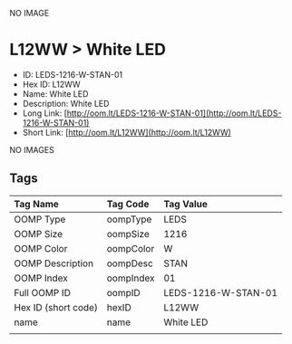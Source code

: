 


  
NO IMAGE  
# L12WW > White LED

- ID: LEDS-1216-W-STAN-01
- Hex ID: L12WW
- Name: White LED
- Description: White LED
- Long Link: [http://oom.lt/LEDS-1216-W-STAN-01](http://oom.lt/LEDS-1216-W-STAN-01)
- Short Link: [http://oom.lt/L12WW](http://oom.lt/L12WW)
  
NO IMAGES  
## Tags
  

|Tag Name|Tag Code|Tag Value|
| :--- | :--- | :--- |
|OOMP Type|oompType|LEDS|
|OOMP Size|oompSize|1216|
|OOMP Color|oompColor|W|
|OOMP Description|oompDesc|STAN|
|OOMP Index|oompIndex|01|
|Full OOMP ID|oompID|LEDS-1216-W-STAN-01|
|Hex ID (short code)|hexID|L12WW|
|name|name|White LED|
||||
